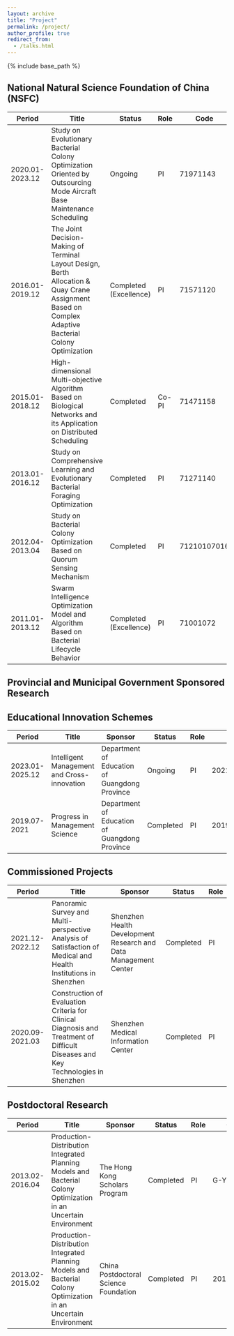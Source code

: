 ```yaml
---
layout: archive
title: "Project"
permalink: /project/
author_profile: true
redirect_from:
  - /talks.html
---
```


{% include base_path %}

## National Natural Science Foundation of China (NSFC)

| Period | Title | Status | Role | Code |
| ------ | ----- | ---- | ---- | ---- |
| 2020.01-2023.12 | Study on Evolutionary Bacterial Colony Optimization Oriented by Outsourcing Mode Aircraft Base Maintenance Scheduling | Ongoing | PI | 71971143 |
| 2016.01-2019.12 | The Joint Decision-Making of Terminal Layout Design, Berth Allocation & Quay Crane Assignment Based on Complex Adaptive Bacterial Colony Optimization | Completed (Excellence) | PI | 71571120 |
| 2015.01-2018.12 | High-dimensional Multi-objective Algorithm Based on Biological Networks and its Application on Distributed Scheduling | Completed | Co-PI | 71471158 |
| 2013.01-2016.12 | Study on Comprehensive Learning and Evolutionary Bacterial Foraging Optimization | Completed | PI | 71271140 |
| 2012.04-2013.04 | Study on Bacterial Colony Optimization Based on Quorum Sensing Mechanism | Completed | PI | 71210107016 |
| 2011.01-2013.12 | Swarm Intelligence Optimization Model and Algorithm Based on Bacterial Lifecycle Behavior | Completed (Excellence) | PI | 71001072 |

## Provincial and Municipal Government Sponsored Research


## Educational Innovation Schemes

| Period | Title | Sponsor | Status | Role | Code |
| ------ | ----- | ------- | ------ | ---- | ---- |
| 2023.01-2025.12 | Intelligent Management and Cross-innovation | Department of Education of Guangdong Province | Ongoing | PI | 2021WCXTD002 |
| 2019.07-2021 | Progress in Management Science | Department of Education of Guangdong Province | Completed | PI | 2019SFKC46 |

## Commissioned Projects

| Period | Title | Sponsor | Status | Role |
| ------ | ----- | ------- | ------ | ---- |
| 2021.12-2022.12 | Panoramic Survey and Multi-perspective Analysis of Satisfaction of Medical and Health Institutions in Shenzhen | Shenzhen Health Development Research and Data Management Center | Completed | PI |
| 2020.09-2021.03 | Construction of Evaluation Criteria for Clinical Diagnosis and Treatment of Difficult Diseases and Key Technologies in Shenzhen | Shenzhen Medical Information Center | Completed | PI |

## Postdoctoral Research

| Period | Title | Sponsor | Status | Role | Code |
| ------ | ----- | ------- | ------ | ---- | ---- |
| 2013.02-2016.04 | Production-Distribution Integrated Planning Models and Bacterial Colony Optimization in an Uncertain Environment | The Hong Kong Scholars Program | Completed | PI | G-YZ24 |
| 2013.02-2015.02 | Production-Distribution Integrated Planning Models and Bacterial Colony Optimization in an Uncertain Environment | China Postdoctoral Science Foundation | Completed | PI | 2012T50584 |
